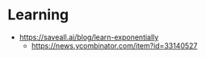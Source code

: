 # Learning

* https://saveall.ai/blog/learn-exponentially
  * https://news.ycombinator.com/item?id=33140527
